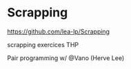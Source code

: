 # Scrapping

https://github.com/lea-lp/Scrapping

scrapping exercices THP

Pair programming w/ @Vano (Herve Lee)

